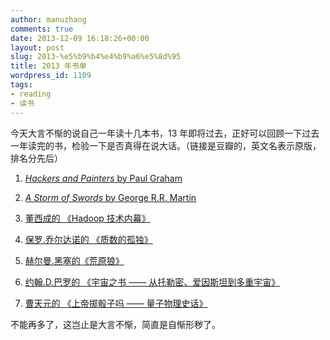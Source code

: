 ```yaml
---
author: manuzhang
comments: true
date: 2013-12-09 16:18:26+00:00
layout: post
slug: 2013-%e5%b9%b4%e4%b9%a6%e5%8d%95
title: 2013 年书单
wordpress_id: 1109
tags:
- reading
- 读书
---
```


今天大言不惭的说自己一年读十几本书，13 年即将过去，正好可以回顾一下过去一年读完的书，检验一下是否真得在说大话。（链接是豆瓣的，英文名表示原版，排名分先后）





  1. [_Hackers and Painters_ by Paul Graham](http://book.douban.com/subject/1395495/)


  2. [_A Storm of Swords_ by George R.R. Martin](http://book.douban.com/subject/1458981/)


  3. [董西成的 《Hadoop 技术内幕》](http://book.douban.com/subject/24375031/)


  4. [保罗.乔尔达诺的 《质数的孤独》](http://book.douban.com/subject/23038663/)


  5. [赫尔曼.黑塞的《荒原狼》](http://book.douban.com/subject/2165037/)


  6. [约翰.D.巴罗的 《宇宙之书 —— 从托勒密、爱因斯坦到多重宇宙》](http://book.douban.com/subject/22993873/)


  7. [曹天元的 《上帝掷骰子吗 —— 量子物理史话》](http://book.douban.com/subject/23038663/)



不能再多了，这岂止是大言不惭，简直是自惭形秽了。
